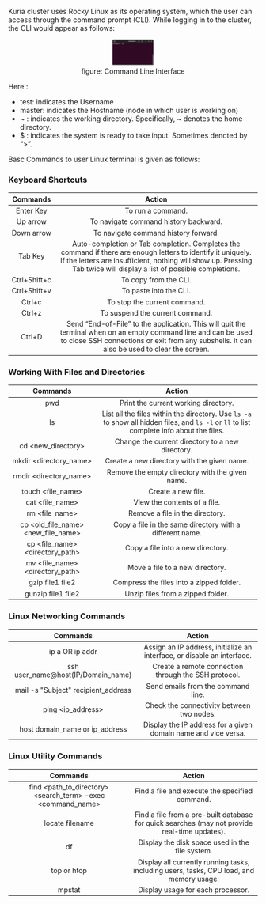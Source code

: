 

Kuria cluster uses Rocky Linux as its operating system, which the user can access through the command prompt (CLI). While logging in to the cluster, the CLI would appear as follows:

<figure style="text-align: center;">
    <img src="./_resources/CLI.png"
         alt="CLI" style="width:20%" >
    <figcaption>  figure: Command Line Interface
</figcaption></figure>




Here : 
* test:  indicates the Username
* master: indicates the Hostname (node in which user is working on)
* ~ : indicates the working directory. Specifically, ~ denotes the home directory.
* $ : indicates the system is ready to take input. Sometimes denoted by “>”.


Basc Commands to user Linux terminal is given as follows:
### Keyboard Shortcuts




|   Commands   |                                                                                                                                    Action                                                                                                                                   |
|:------------:|:---------------------------------------------------------------------------------------------------------------------------------------------------------------------------------------------------------------------------------------------------------------------------:|
| Enter Key    | To run a command.                                                                                                                                                                                                                                                           |
| Up arrow     | To navigate command history backward.                                                                                                                                                                                                                                       |
| Down arrow   | To navigate command history forward.                                                                                                                                                                                                                                        |
| Tab Key      | Auto-completion or Tab completion. Completes the command if there are enough letters to identify it uniquely. If the letters are insufficient, nothing will show up. Pressing Tab twice will display a list of possible completions.                                   |
| Ctrl+Shift+c | To copy from the CLI.                                                                                                                                                                                                                                                       |
| Ctrl+Shift+v | To paste into the CLI.                                                                                                                                                                                                                                                      |
| Ctrl+c       | To stop the current command.                                                                                                                                                                                                                                                |
| Ctrl+z       | To suspend the current command.                                                                                                                                                                                                                                             |
| Ctrl+D       | Send “End-of-File” to the application. This will quit the terminal when on an empty command line and can be used to close SSH connections or exit from any subshells. It can also be used to clear the screen.                                                         |



### Working With Files and Directories



|                 Commands                 |                                                                             Action                                                                            |
|:----------------------------------------:|:-------------------------------------------------------------------------------------------------------------------------------------------------------------:|
| pwd                                      | Print the current working directory.                                                                                                                         |
| ls                                       | List all the files within the directory. Use `ls -a` to show all hidden files, and `ls -l` or `ll` to list complete info about the files.                 |
| cd <new_directory>                       | Change the current directory to a new directory.                                                                                                             |
| mkdir \<directory_name\>                 | Create a new directory with the given name.                                                                                                                  |
| rmdir \<directory_name\>                  | Remove the empty directory with the given name.                                                                                                             |
| touch \<file_name\>                       | Create a new file.                                                                                                                                             |
| cat \<file_name\>                         | View the contents of a file.                                                                                                                                 |
| rm \<file_name\>                          | Remove a file in the directory.                                                                                                                                 |
| cp \<old_file_name\> \<new_file_name\>   | Copy a file in the same directory with a different name.                                                                                                   |
| cp \<file_name\> \<directory_path\>       | Copy a file into a new directory.                                                                                                                           |
| mv \<file_name\> \<directory_path\>       | Move a file to a new directory.                                                                                                                                  |
| gzip file1 file2                          | Compress the files into a zipped folder.                                                                                                                      |
| gunzip file1 file2                        | Unzip files from a zipped folder.                                                                                                                              |


### Linux Networking Commands



|               Commands               |                                    Action                                   |
|:------------------------------------:|:---------------------------------------------------------------------------:|
| ip a  OR ip addr                     | Assign an IP address, initialize an interface, or disable an interface.     |
| ssh user_name@host(IP/Domain_name) | Create a remote connection through the SSH protocol.                         |
| mail -s "Subject" recipient_address | Send emails from the command line.                                          |
| ping <ip_address>                  | Check the connectivity between two nodes.                                   |
| host domain_name or ip_address      | Display the IP address for a given domain name and vice versa.              |

### Linux Utility Commands


|                         Commands                        |                                                                                                                                                                 Action                                                                                                                                                                |
|:-------------------------------------------------------:|:-------------------------------------------------------------------------------------------------------------------------------------------------------------------------------------------------------------------------------------------------------------------------------------------------------------------------------------:|
| find <path_to_directory> <search_term> -exec <command_name> | Find a file and execute the specified command.                                                                                                                                                             |
| locate filename                                         | Find a file from a pre-built database for quick searches (may not provide real-time updates).                                                                                                                                                                   |
| df                                                      | Display the disk space used in the file system.                                                                                                                                                                                                                                                                                     |
| top or htop                                             | Display all currently running tasks, including users, tasks, CPU load, and memory usage.                                                                                                                    |
| mpstat                                                  | Display usage for each processor.                                                                                                                                                                         |



